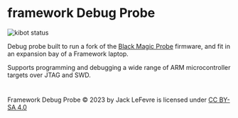 # framework Debug Probe
![kibot status](https://github.com/JackToaster/framework-debug-probe/actions/workflows/kibot.yml/badge.svg)

Debug probe built to run a fork of the [Black Magic Probe](https://github.com/JackToaster/blackmagic) firmware, and fit in an expansion bay of a Framework laptop.

Supports programming and debugging a wide range of ARM microcontroller targets over JTAG and SWD.

#
Framework Debug Probe © 2023 by Jack LeFevre is licensed under [CC BY-SA 4.0 ](http://creativecommons.org/licenses/by-sa/4.0/)
